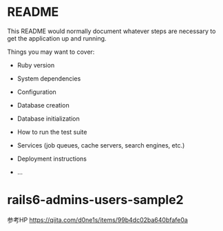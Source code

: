 # README

This README would normally document whatever steps are necessary to get the
application up and running.

Things you may want to cover:

* Ruby version

* System dependencies

* Configuration

* Database creation

* Database initialization

* How to run the test suite

* Services (job queues, cache servers, search engines, etc.)

* Deployment instructions

* ...
# rails6-admins-users-sample2

参考HP
https://qiita.com/d0ne1s/items/99b4dc02ba640bfafe0a
